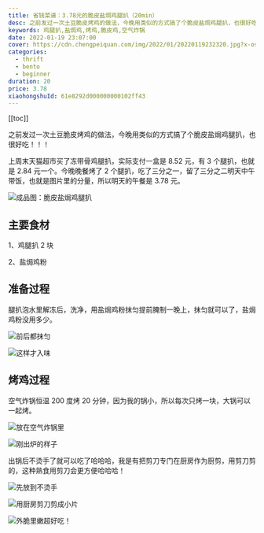 ```yaml
---
title: 省钱菜谱：3.78元的脆皮盐焗鸡腿扒（20min）
desc: 之前发过一次土豆脆皮烤鸡的做法，今晚用类似的方式搞了个脆皮盐焗鸡腿扒，也很好吃！！！
keywords: 鸡腿扒,盐焗鸡,烤鸡,脆皮鸡,空气炸锅
date: 2022-01-19 23:07:00
cover: https://cdn.chengpeiquan.com/img/2022/01/20220119232320.jpg?x-oss-process=image/interlace,1
categories:
  - thrift
  - bento
  - beginner
duration: 20
price: 3.78
xiaohongshuId: 61e8292d000000000102ff43
---
```


[[toc]]

之前发过一次土豆脆皮烤鸡的做法，今晚用类似的方式搞了个脆皮盐焗鸡腿扒，也很好吃！！！

上周末天猫超市买了冻带骨鸡腿扒，实际支付一盒是 8.52 元，有 3 个腿扒，也就是 2.84 元一个。今晚晚餐烤了 2 个腿扒，吃了三分之一，留了三分之二明天中午带饭，也就是图片里的分量，所以明天的午餐是 3.78 元。

![成品图：脆皮盐焗鸡腿扒](https://cdn.chengpeiquan.com/img/2022/01/20220119232614.jpg?x-oss-process=image/interlace,1)

## 主要食材

1、鸡腿扒 2 块

2、盐焗鸡粉


## 准备过程

腿扒泡水里解冻后，洗净，用盐焗鸡粉抹匀提前腌制一晚上，抹匀就可以了，盐焗鸡粉没用多少。

![前后都抹匀](https://cdn.chengpeiquan.com/img/2022/01/20220119232607.jpg?x-oss-process=image/interlace,1)

![这样才入味](https://cdn.chengpeiquan.com/img/2022/01/20220119232608.jpg?x-oss-process=image/interlace,1)


## 烤鸡过程

空气炸锅恒温 200 度烤 20 分钟，因为我的锅小，所以每次只烤一块，大锅可以一起烤。

![放在空气炸锅里](https://cdn.chengpeiquan.com/img/2022/01/20220119232609.jpg?x-oss-process=image/interlace,1)

![刚出炉的样子](https://cdn.chengpeiquan.com/img/2022/01/20220119232610.jpg?x-oss-process=image/interlace,1)

出锅后不烫手了就可以吃了哈哈哈，我是有把剪刀专门在厨房作为厨剪，用剪刀剪的，这种熟食用剪刀会更方便哈哈哈！

![先放到不烫手](https://cdn.chengpeiquan.com/img/2022/01/20220119232611.jpg?x-oss-process=image/interlace,1)

![用厨房剪刀剪成小片](https://cdn.chengpeiquan.com/img/2022/01/20220119232612.jpg?x-oss-process=image/interlace,1)

![外脆里嫩超好吃！](https://cdn.chengpeiquan.com/img/2022/01/20220119232613.jpg?x-oss-process=image/interlace,1)
